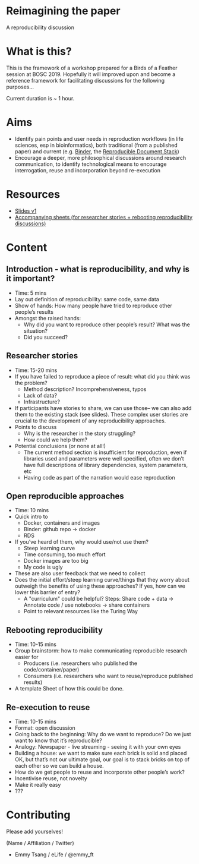 # Reimagining the paper
A reproducibility discussion

# What is this?
This is the framework of a workshop prepared for a Birds of a Feather session at BOSC 2019. Hopefully it will improved upon and become a reference framework for facilitating discussions for the following purposes...

Current duration is ~ 1 hour.

# Aims
* Identify pain points and user needs in reproduction workflows (in life sciences, esp in bioinformatics), both traditional (from a published paper) and current (e.g. [Binder](mybinder.org), the [Reproducible Document Stack](www.elifesci.org/reprodoc))
* Encourage a deeper, more philosophical discussions around research communication, to identify technological means to encourage interrogation, reuse and incorporation beyond re-execution

# Resources
* [Slides v1](https://bit.ly/bosc19-bof-slides)
* [Accompanying sheets (for researcher stories + rebooting reproducibility discussions)](https://bit.ly/bosc19-bof-sheets)

# Content
## Introduction - what is reproducibility, and why is it important?
* Time: 5 mins
* Lay out definition of reproducibility: same code, same data
* Show of hands: How many people have tried to reproduce other people’s results
* Amongst the raised hands: 
   * Why did you want to reproduce other people’s result? What was the situation?
   * Did you succeed?

## Researcher stories
* Time: 15-20 mins
* If you have failed to reproduce a piece of result: what did you think was the problem? 
   * Method description? Incomprehensiveness, typos
   * Lack of data?
   * Infrastructure?
* If participants have stories to share, we can use those– we can also add them to the existing stack (see slides). These complex user stories are crucial to the development of any reproducibility approaches. 
* Points to discuss
   * Why is the researcher in the story struggling?
   * How could we help them?
* Potential conclusions (or none at all!)
   * The current method section is insufficient for reproduction, even if libraries used and parameters were well specified, often we don’t have full descriptions of library dependencies, system parameters, etc
   * Having code as part of the narration would ease reproduction
   
## Open reproducible approaches
* Time: 10 mins
* Quick intro to 
   * Docker, containers and images
   * Binder: github repo -> docker
   * RDS
* If you’ve heard of them, why would use/not use them? 
   * Steep learning curve
   * Time consuming, too much effort
   * Docker images are too big
   * My code is ugly
* These are also user feedback that we need to collect
* Does the initial effort/steep learning curve/things that they worry about outweigh the benefits of using these approaches? If yes, how can we lower this barrier of entry?
   * A "curriculum" could be helpful? Steps: Share code + data -> Annotate code / use notebooks -> share containers
   * Point to relevant resources like the Turing Way

## Rebooting reproducibility
* Time: 10-15 mins
* Group brainstorm: how to make communicating reproducible research easier for
  * Producers (i.e. researchers who published the code/container/paper)
  * Consumers (i.e. researchers who want to reuse/reproduce published results)
* A template Sheet of how this could be done.

## Re-execution to reuse
* Time: 10-15 mins
* Format: open discussion
* Going back to the beginning: Why do we want to reproduce? Do we just want to know that it’s reproducible? 
* Analogy: Newspaper - live streaming - seeing it with your own eyes
* Building a house: we want to make sure each brick is solid and placed OK, but that’s not our ultimate goal, our goal is to stack bricks on top of each other so we can build a house. 
* How do we get people to reuse and incorporate other people’s work?
* Incentivise reuse, not novelty
* Make it really easy
* ???


# Contributing
Please add yourselves!

(Name / Affiliation / Twitter)
* Emmy Tsang / eLife / @emmy_ft

